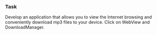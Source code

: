 ### Task
Develop an application that allows you to view the Internet browsing and conveniently download mp3 files to your device. Click on WebView and DownloadManager.
